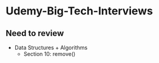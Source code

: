 # Udemy-Big-Tech-Interviews

## Need to review

- Data Structures + Algorithms
  - Section 10: remove()
